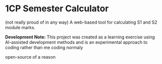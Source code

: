 # 1CP Semester Calculator
(not really proud of in any way)
A web-based tool for calculating S1 and S2 module marks.

**Development Note:** This project was created as a learning exercise using AI-assisted development methods and is an experimental approach to coding rather than me coding normaly


open-source of a reason
